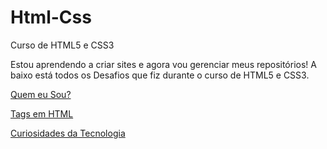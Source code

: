 # Html-Css
 Curso de HTML5 e CSS3

 Estou aprendendo a criar sites e agora vou gerenciar meus repositórios!
 A baixo está todos os Desafios que fiz durante o curso de HTML5 e CSS3.

<p><a href="https://anabeatrizst.github.io/Html-Css/Exercicios/ex09%20Desafio%205%20Capitulo%2010/index.html/">Quem eu Sou?</a></p>
<p><a href="https://anabeatrizst.github.io/Html-Css/Exercicios/ex10%20Desafio%206%20Capitulo%2010/index.html/">Tags em HTML</a></p>
<p><a href="https://anabeatrizst.github.io/Html-Css/Exercicios/ex25(Desafio%20Modulo%202)/pacote-projeto-d010/android.html">Curiosidades da Tecnologia</a></p>